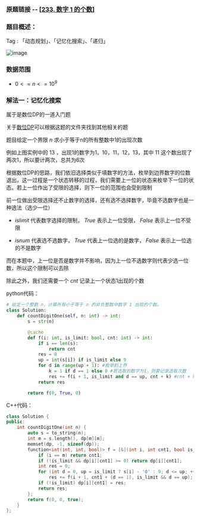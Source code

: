 ### 原题链接 -- [[233. 数字 1 的个数](https://leetcode.cn/problems/number-of-digit-one/)]

### 题目概述：
Tag : 「动态规划」、「记忆化搜索」、「递归」

![image](https://user-images.githubusercontent.com/99656524/196583577-55f2556c-a339-4d66-ae63-86ee44fedaa6.png)

### 数据范围
 * $0 <= n <= 10^9$

### 解法一：记忆化搜索
属于是数位DP的一道入门题

关于[数位DP](https://github.com/na2co3hk/Alogrithm/tree/main/%E5%8A%A8%E6%80%81%E8%A7%84%E5%88%92/%E6%95%B0%E4%BD%8DDP)可以根据这题的文件夹找到其他相关的题

题目给定一个界限 $n$ 求小于等于n的所有整数中1的出现次数

例如上图实例中的 $13$ ，出现1的数字为1，10，11，12，13，其中 $11$ 这个数出现了两次1，所以要计两次，总共为6次

根据数位DP的思路，我们依旧选择类似于填数字的方法，枚举到边界数字的位数退出，这一过程是一个状态转移的过程，我们需要上一位的状态来枚举下一位的状态。若上一位作出了受限的选择，则下一位的范围也会受到限制

前一位做出受限选择还不止数字的选择，还有选不选择数字，毕竟不选数字也是一种选法（选少一位）

* $islimit$ 代表数字选择的限制， $True$ 表示上一位受限， $False$ 表示上一位不受限

* $isnum$ 代表选不选数字， $True$ 代表上一位选的是数字， $False$ 表示上一位选的不是数字

而在本题中，上一位是否是数字并不影响，因为上一位不选数字则代表少选一位数，所以这个限制可以去除

除此之外，我们还需要一个 $cnt$ 记录上一个状态1出现的个数

python代码：
```py
# 给定一个整数 n，计算所有小于等于 n 的非负整数中数字 1 出现的个数。
class Solution:
    def countDigitOne(self, n: int) -> int:
        s = str(n)

        @cache
        def f(i: int, is_limit: bool, cnt: int) -> int:
            if i == len(s):
                return cnt
            res = 0
            up = int(s[i]) if is_limit else 9 
            for d in range(up + 1): #枚举到上界
                k = 1 if d == 1 else 0 #若选取的数字为1，则要记录选取次数
                res += f(i + 1, is_limit and d == up, cnt + k) #cnt + k 代表上一个状态选取1的次数+当前状态是否选1
            return res

        return f(0, True, 0)
```

C++代码：
```cpp
class Solution {
public:
    int countDigitOne(int n) {
        auto s = to_string(n);
        int m = s.length(), dp[m][m];
        memset(dp, -1, sizeof(dp));
        function<int(int, int, bool)> f = [&](int i, int cnt1, bool is_limit) -> int {
            if (i == m) return cnt1;
            if (!is_limit && dp[i][cnt1] >= 0) return dp[i][cnt1];
            int res = 0;
            for (int d = 0, up = is_limit ? s[i] - '0' : 9; d <= up; ++d) // 枚举要填入的数字 d
                res += f(i + 1, cnt1 + (d == 1), is_limit && d == up);
            if (!is_limit) dp[i][cnt1] = res;
            return res;
        };
        return f(0, 0, true);
    }
};
```
